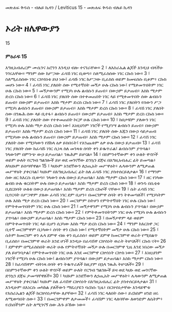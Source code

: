﻿
መጽሐፍ ቅዱስ - ብሉይ ኪዳን / Leviticus 15 - መጽሐፍ ቅዱስ ብሉይ ኪዳን
# ኦሪት ዘሌዋውያን
15
### ምዕራፍ 15
እግዚአብሔርም ሙሴንና አሮንን እንዲህ ብሎ ተናገራቸው።
2 ፤ ለእስራኤል ልጆች እንዲህ ብላችሁ ንገሩአቸው። ማንም ሰው ከሥጋው ፈሳሽ ነገር ቢወጣ፥ ስለሚፈስሰው ነገር ርኩስ ነው።
3 ፤ ስለሚፈስሰው ነገር ርኵስነቱ ይህ ነው፤ ፈሳሹ ነገር ከሥጋው ቢፈስስ ወይም ከመፍሰሱ ቢቆም፥ ርኩስ መሆኑ ነው።
4 ፤ ፈሳሽ ነገር ያለበት ሰው የሚተኛበት መኝታ ሁሉ ርኩስ ነው፤ የሚቀመጥበትም ነገር ሁሉ ርኩስ ነው።
5 ፤ መኝታውንም የሚነካ ሁሉ ልብሱን ይጠብ፥ በውኃም ይታጠብ፥ እስከ ማታም ድረስ ርኩስ ነው።
6 ፤ ፈሳሽ ነገር ያለበት ሰው በተቀመጠበት ነገር ላይ የሚቀመጥበት ሰው ልብሱን ይጠብ፥ በውኃም ይታጠብ፥ እስከ ማታም ድረስ ርኩስ ነው።
7 ፤ ፈሳሽ ነገር ያለበትን የሰውን ሥጋ የሚነካ ልብሱን ይጠብ፥ በውኃም ይታጠብ፥ እስከ ማታም ድረስ ርኩስ ነው።
8 ፤ ፈሳሽ ነገር ያለበት ሰው በንጹሕ ሰው ላይ ቢተፋ፥ ልብሱን ይጠብ፥ በውኃም ይታጠብ፥ እስከ ማታም ድረስ ርኩስ ነው።
9 ፤ ፈሳሽ ነገር ያለበት ሰው የተቀመጠበት ኮርቻ ሁሉ ርኩስ ነው።
10 ፤ ከበታቹም ያለውን ነገር የሚነካ ሁሉ እስከ ማታ ድረስ ርኩስ ነው፤ እነዚህንም ነገሮች የሚያነሣ ልብሱን ይጠብ፥ በውኃም ይታጠብ፥ እስከ ማታም ድረስ ርኩስ ነው።
11 ፤ ፈሳሽ ነገር ያለበት ሰው እጁን በውኃ ሳይታጠብ የሚነካው ሁሉ ልብሱን ይጠብ፥ በውኃም ይታጠብ፥ እስከ ማታም ርኩስ ነው።
12 ፤ ፈሳሽ ነገር ያለበት ሰው የሚነካውን የሸክላ ዕቃ ይስበሩት፤ የእንጨቱም ዕቃ ሁሉ በውኃ ይታጠብ።
13 ፤ ፈሳሽ ነገር ያለበት ሰው ከፈሳሹ ነገር ሲነጻ ስለ መንጻቱ ሰባት ቀን ይቈጥራል፤ ልብሱንም ያጥባል፥ ገላውንም በምንጭ ውኃ ይታጠባል፥ ንጹሕም ይሆናል።
14 ፤ በስምንተኛውም ቀን ሁለት ዋኖሶች ወይም ሁለት የርግብ ግልገሎች ይዞ ወደ መገናኛው ድንኳን ደጃፍ በእግዚአብሔር ፊት ይመጣል፥ ለካህኑም ይሰጣቸዋል።
15 ፤ ካህኑም አንደኛውን ለኃጢአት መሥዋዕት፥ ሌላውንም ለሚቃጠል መሥዋዕት ያቀርባል፤ ካህኑም በእግዚአብሔር ፊት ስለ ፈሳሹ ነገር ያስተሰርይለታል።
16 ፤ የማንም ሰው ዘር ከእርሱ ቢወጣ፥ ገላውን ሁሉ በውኃ ይታጠባል፥ እስከ ማታም ርኩስ ነው።
17 ፤ ዘር የነካው ልብስ ሁሉ ቁርበትም ሁሉ በውኃ ይታጠባል፥ እስከ ማታም ድረስ ርኩስ ነው።
18 ፤ ወንዱ በሴቲቱ ቢደርስባት ሁለቱ በውኃ ይታጠባሉ፥ እስከ ማታም ድረስ ርኩሶች ናቸው።
19 ፤ ሴት ፈሳሽ ነገር ቢኖርባት በሥጋዋም ያለው ፈሳሽ ነገር ደም ቢሆን፥ በመርገምዋ ሰባት ቀን ትቀመጣለች፤ የሚነካትም ሁሉ እስከ ማታ ድረስ ርኩስ ነው።
20 ፤ መርገምም ስትሆን የምትተኛበት ነገር ሁሉ ርኩስ ነው፤ የምትቀመጥበትም ነገር ሁሉ ርኩስ ነው።
21 ፤ መኝታዋንም የሚነካ ሁሉ ልብሱን ያጥባል፥ በውኃም ይታጠባል፥ እስከ ማታም ድረስ ርኩስ ነው።
22 ፤ የምትቀመጥበትንም ነገር ሁሉ የሚነካ ሁሉ ልብሱን ያጥባል፥ በውኃም ይታጠባል፥ እስከ ማታም ርኩስ ነው።
23 ፤ በመኝታዋም ላይ ወይም በምትቀመጥበት ነገር ላይ ቢሆን ሲነካው እስከ ማታ ድረስ ርኩስ ነው።
24 ፤ ማንም ከእርስዋ ጋር ቢተኛ መርገምዋም ቢነካው፥ ሰባት ቀን ርኩስ ነው፤ የሚተኛበትም መኝታ ሁሉ ርኩስ ነው።
25 ፤ ሴትም ከመርገም ቀን ሌላ ደምዋ ብዙ ቀን ቢፈስስ፥ ወይም ደምዋ ከመርገምዋ ወራት የሚበልጥ ቢፈስስ፥ በመርገምዋ ወራት እንደ ሆነች እንዲሁ በፈሳሽዋ ርኵስነት ወራት ትሆናለች፤ ርኩስ ናት።
26 ፤ ደምዋም በሚፈስስበት ወራት ሁሉ የምትተኛበት መኝታ ሁሉ በመርገምዋ ጊዜ እንደ ነበረው መኝታ ያለ ይሆንባታል፤ የምትቀመጥበት ነገር ሁሉ እንደ መርገምዋ ርኵስነት ርኵስ ነው።
27 ፤ እነዚህንም ነገሮች የሚነካ ሁሉ ርኩስ ነው፤ ልብሱንም ያጥባል፥ በውኃም ይታጠባል፥ እስከ ማታም ርኩስ ነው።
28 ፤ ከፈሳሽዋም ብትነጻ ሰባት ቀን ትቈጥራለች ከዚያም በኋላ ንጹሕ ትሆናለች።
29 ፤ በስምንተኛውም ቀን ሁለት ዋኖሶች ወይም ሁለት የርግብ ግልገሎች ይዛ ወደ ካህኑ ወደ መገናኛው ድንኳን ደጃፍ ታመጣቸዋለች።
30 ፤ ካህኑም አንደኛውን ለኃጢአት መሥዋዕት፥ ሌላውንም ለሚቃጠል መሥዋዕት ያቀርባል፤ ካህኑም ስለ ፈሳሽዋ ርኵስነት በእግዚአብሔር ፊት ያስተሰርይላታል።
31 ፤ እንዲሁም በእነርሱ መካከል ያለችውን ማደሪያዬን ባረከሱ ጊዜ፥ በርኵስነታቸው እንዳይሞቱ የእስራኤልን ልጆች ከርኵስነታቸው ለያቸው።
32 ፤ ፈሳሽ ነገር ላለበት ሰው፥ ይረክስም ዘንድ ዘሩ ለሚወጣበት ሰው፥
33 ፤ በመርገምዋም ለታመመች፥ ፈሳሽም ነገር ላለባቸው ለወንድም ለሴትም፥ የረከሰችንም ሴት ለሚገናኝ ሰው ሕጉ ይኸው ነው። 
